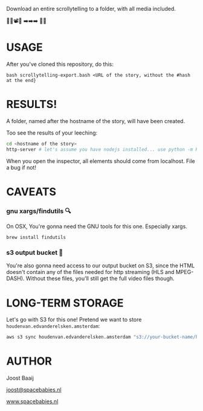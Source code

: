 Download an entire scrollytelling to a folder, with all media included.

📗🌇📽🎹 ➡️➡️➡️ 💾📂

# USAGE

After you've cloned this repository, do this:

```
bash scrollytelling-export.bash <URL of the story, without the #hash at the end}
```

# RESULTS!

A folder, named after the hostname of the story, will have been created.

Too see the results of your leeching:

``` bash
cd <hostname of the story>
http-server # let's assume you have nodejs installed... use python -m HTTPServer otherwise
```

When you open the inspector, all elements should come from localhost. File a bug if not!

# CAVEATS

### gnu xargs/findutils 🔍

On OSX, You're gonna need the GNU tools for this one. Especially xargs.

```
brew install findutils
```

### s3 output bucket 📂

You're also gonna need access to our output bucket on S3, since the HTML doesn't contain any of the files needed for http streaming (HLS and MPEG-DASH). Without these files, you'll still get the full video files though.

# LONG-TERM STORAGE

Let's go with S3 for this one! Pretend we want to store `houdenvan.edvanderelsken.amsterdam`:

``` bash
aws s3 sync houdenvan.edvanderelsken.amsterdam "s3://your-bucket-name/houdenvan.edvanderelsken.amsterdam/" --cache-control "public, max-age=31536000"
```

# AUTHOR

Joost Baaij

joost@spacebabies.nl

www.spacebabies.nl
